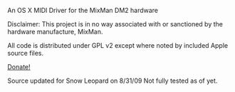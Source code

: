 An OS X MIDI Driver for the MixMan DM2 hardware

Disclaimer: This project is in no way associated with or sanctioned by the hardware manufacture, MixMan.

All code is distributed under GPL v2 except where noted by included Apple source files.

[Donate!](https://www.paypal.com/cgi-bin/webscr?cmd=_donations&business=dm2%40joemattiello%2ecom&item_name=DM2%20MIDI%20Driver%20for%20OS%20&no_shipping=1&return=http%3a%2f%2fwww%2ejoemattiello%2ecom%2fdm2%2f&no_note=1&tax=0&currency_code=USD&lc=US&bn=PP%2dDonationsBF&charset=UTF%2d8)


 Source updated for Snow Leopard on 8/31/09
 Not fully tested as of yet.
